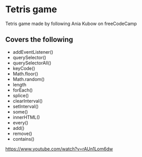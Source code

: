 # Tetris game
Tetris game made by following Ania Kubow on freeCodeCamp

## Covers the following
* addEventListener()
* querySelector()
* querySelectorAll()
* keyCode()
* Math.floor()
* Math.random()
* length
* forEach()
* splice()
* clearInterval()
* setInterval()
* some()
* innerHTML()
* every()
* add()
* remove()
* contains()


https://www.youtube.com/watch?v=rAUn1Lom6dw